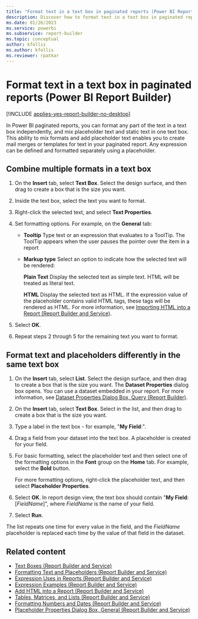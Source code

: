 ```yaml
---
title: "Format text in a text box in paginated reports (Power BI Report Builder) | Microsoft Docs"
description: Discover how to format text in a text box in paginated reports, and how to mix placeholder text and static text to create mail merges or templates for text in Power BI Report Builder. 
ms.date: 01/26/2023
ms.service: powerbi
ms.subservice: report-builder
ms.topic: conceptual
author: kfollis
ms.author: kfollis
ms.reviewer: rpatkar
---
```

# Format text in a text box in paginated reports (Power BI Report Builder)

[!INCLUDE [applies-yes-report-builder-no-desktop](../../../includes/applies-yes-report-builder-no-desktop.md)]

In Power BI paginated reports, you can format any part of the text in a text box independently, and mix placeholder text and static text in one text box. This ability to mix formats and add placeholder text enables you to create mail merges or templates for text in your paginated report. Any expression can be defined and formatted separately using a placeholder.  
  
## Combine multiple formats in a text box  
  
1.  On the **Insert** tab, select **Text Box**. Select the design surface, and then drag to create a box that is the size you want.  
  
2.  Inside the text box, select the text you want to format.  
  
3.  Right-click the selected text, and select **Text Properties**.  
  
4.  Set formatting options. For example, on the **General** tab:  
  
    -   **Tooltip** Type text or an expression that evaluates to a ToolTip. The ToolTip appears when the user pauses the pointer over the item in a report  
  
    -   **Markup type** Select an option to indicate how the selected text will be rendered:  
  
         **Plain Text** Display the selected text as simple text. HTML will be treated as literal text.  
  
         **HTML**  Display the selected text as HTML. If the expression value of the placeholder contains valid HTML tags, these tags will be rendered as HTML. For more information, see [Importing HTML into a Report &#40;Report Builder and Service&#41;](/sql/reporting-services/report-design/importing-html-into-a-report-report-builder-and-ssrs).  
  
5.  Select **OK**.  
  
6.  Repeat steps 2 through 5 for the remaining text you want to format.  
  
## Format text and placeholders differently in the same text box  
  
1.  On the **Insert** tab, select **List**. Select the design surface, and then drag to create a box that is the size you want. The **Dataset Properties** dialog box opens. You can use a dataset embedded in your report. For more information, see [Dataset Properties Dialog Box, Query &#40;Report Builder&#41;](/sql/reporting-services/report-data/dataset-properties-dialog-box-query-report-builder).  
  
2.  On the **Insert** tab, select **Text Box**. Select in the list, and then drag to create a box that is the size you want.  
  
3.  Type a label in the text box - for example, "**My Field**:".  
  
4.  Drag a field from your dataset into the text box. A placeholder is created for your field.  
  
5.  For basic formatting, select the placeholder text and then select one of the formatting options in the **Font** group on the **Home** tab. For example, select the **Bold** button.  
  
     For more formatting options, right-click the placeholder text, and then select **Placeholder Properties**.  
  
6.  Select **OK**. In report design view, the text box should contain "**My Field**: [*FieldName*]", where *FieldName* is the name of your field.  
  
7.  Select **Run**.  
  
 The list repeats one time for every value in the field, and the *FieldName* placeholder is replaced each time by the value of that field in the dataset.  
  
## Related content

- [Text Boxes &#40;Report Builder and Service&#41;](/sql/reporting-services/report-design/text-boxes-report-builder-and-ssrs)   
- [Formatting Text and Placeholders &#40;Report Builder and Service&#41;](/sql/reporting-services/report-design/formatting-text-and-placeholders-report-builder-and-ssrs)   
- [Expression Uses in Reports &#40;Report Builder and Service&#41;](/sql/reporting-services/report-design/expression-uses-in-reports-report-builder-and-ssrs)   
- [Expression Examples &#40;Report Builder and Service&#41;](/sql/reporting-services/report-design/expression-examples-report-builder-and-ssrs)   
- [Add HTML into a Report &#40;Report Builder and Service&#41;](/sql/reporting-services/report-design/add-html-into-a-report-report-builder-and-ssrs)   
- [Tables, Matrices, and Lists &#40;Report Builder and Service&#41;](../../report-builder-tables-matrices-lists.md)   
- [Formatting Numbers and Dates &#40;Report Builder and Service&#41;](/sql/reporting-services/report-design/formatting-numbers-and-dates-report-builder-and-ssrs)   
- [Placeholder Properties Dialog Box, General &#40;Report Builder and Service&#41;](./text-boxes-report-builder-and-service.md)  
  
